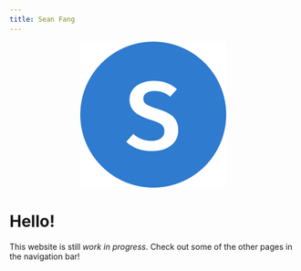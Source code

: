 ```yaml
---
title: Sean Fang
---
```


<div align="center">
    <img src="assets/images/favicon.png" width="256" />
</div>

# Hello!

This website is still *work in progress*. Check out some of the other pages in the navigation bar!
